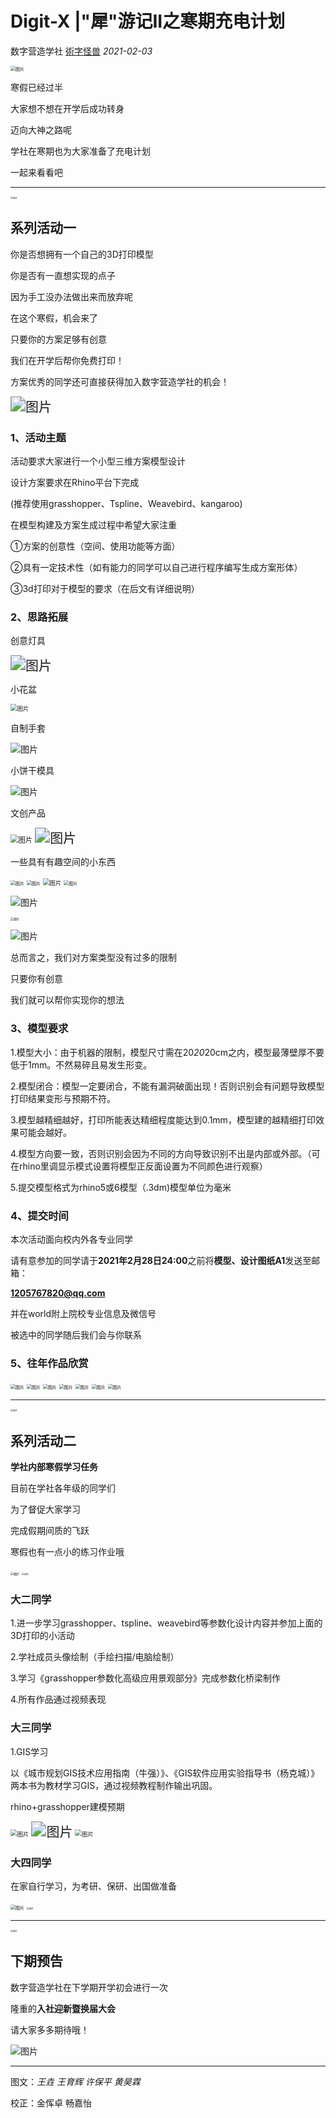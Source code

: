 # Digit-X |"犀"游记II之寒期充电计划

 数字营造学社 [術字怪兽](javascript:void(0);) *2021-02-03*



<img src="https://mmbiz.qpic.cn/mmbiz_gif/eJgNVrdslX3B9dTbldQJX4SaYJvfttup8aU7iaHBG07XABulyCnric2x7oKuLBpxHU2TPk8QeHg6rrlSeTlEkCRw/640?wx_fmt=gif&tp=webp&wxfrom=5&wx_lazy=1" alt="图片" style="zoom: 50%;" />



寒假已经过半

大家想不想在开学后成功转身

迈向大神之路呢

学社在寒期也为大家准备了充电计划

一起来看看吧



-----

<img src="https://mmbiz.qpic.cn/mmbiz_gif/eJgNVrdslX3B9dTbldQJX4SaYJvfttupSuwxYHJuG8jGk98JeKwx0smHmJuiajdIbWmaFUknWibx9Ou4yWM4PJHA/640?wx_fmt=gif&tp=webp&wxfrom=5&wx_lazy=1" alt="图片" style="zoom:25%;" />

##  系列活动一  



你是否想拥有一个自己的3D打印模型

你是否有一直想实现的点子

因为手工没办法做出来而放弃呢

在这个寒假，机会来了

只要你的方案足够有创意

我们在开学后帮你免费打印！

方案优秀的同学还可直接获得加入数字营造学社的机会！



<img src="https://mmbiz.qpic.cn/mmbiz_gif/eJgNVrdslX3B9dTbldQJX4SaYJvfttupVPR3LBcGrbiaSuFcQ5XJxicCP6xZbjHKaQoJacpkw3O5urKUrpyRKxkA/640?wx_fmt=gif&tp=webp&wxfrom=5&wx_lazy=1" alt="图片" style="zoom:150%;" />





### 1、活动主题



活动要求大家进行一个小型三维方案模型设计

设计方案要求在Rhino平台下完成

(推荐使用grasshopper、Tspline、Weavebird、kangaroo)

在模型构建及方案生成过程中希望大家注重

①方案的创意性（空间、使用功能等方面）

②具有一定技术性（如有能力的同学可以自己进行程序编写生成方案形体）

③3d打印对于模型的要求（在后文有详细说明）



### 2、思路拓展

创意灯具

<img src="https://mmbiz.qpic.cn/mmbiz_gif/eJgNVrdslX3B9dTbldQJX4SaYJvfttupEZ5IksLPQ2asoeSNG8wia2Qb3dwWqyx8bfgSOKiaxibVZbL2yQRDkRUiaw/640?wx_fmt=gif&tp=webp&wxfrom=5&wx_lazy=1" alt="图片" style="zoom:150%;" />

小花盆

<img src="https://mmbiz.qpic.cn/mmbiz_jpg/eJgNVrdslX3B9dTbldQJX4SaYJvfttuphgE8pjicCoe3ZWtIiavo1xFYdUlPibV3p9fhyVH15afBbd7Rlx7ibYm0vA/640?wx_fmt=jpeg&tp=webp&wxfrom=5&wx_lazy=1&wx_co=1" alt="图片" style="zoom: 67%;" />

自制手套

![图片](https://mmbiz.qpic.cn/mmbiz_gif/eJgNVrdslX3B9dTbldQJX4SaYJvfttuph9RtKgKury6uJicP7zZJGicgVfbeHRvr5icJwPPabrAsmd8Xib2jm7447A/640?wx_fmt=gif&tp=webp&wxfrom=5&wx_lazy=1)

小饼干模具

![图片](https://mmbiz.qpic.cn/mmbiz_gif/eJgNVrdslX3B9dTbldQJX4SaYJvfttup6aKqibib1JicQWGUiaaGicYccag1Y1vyjDYT6VJrZG2Wu078gP7lsyO1khg/640?wx_fmt=gif&tp=webp&wxfrom=5&wx_lazy=1)

文创产品

<img src="https://mmbiz.qpic.cn/mmbiz_jpg/eJgNVrdslX3B9dTbldQJX4SaYJvfttupCMJaaSJTFnhgbmGTxZDn6D74iawNQMibic1haERicfFfnKvibSonL3QIbuw/640?wx_fmt=jpeg&tp=webp&wxfrom=5&wx_lazy=1&wx_co=1" alt="图片" style="zoom: 80%;" />

<img src="https://mmbiz.qpic.cn/mmbiz_gif/eJgNVrdslX3B9dTbldQJX4SaYJvfttuplvNqtft9gDmbLZsWNUEdaBd10TVc1gcolLJLrTyxibw9KfVkHccBppA/640?wx_fmt=gif&tp=webp&wxfrom=5&wx_lazy=1" alt="图片" style="zoom:150%;" />

一些具有有趣空间的小东西

<img src="https://mmbiz.qpic.cn/mmbiz_gif/eJgNVrdslX3B9dTbldQJX4SaYJvfttupqo0STpWPaUfvKFOeA98tkRfgcBSDLsj2Lic42RnYq6jwU2N8iayfYACw/640?wx_fmt=gif&tp=webp&wxfrom=5&wx_lazy=1" alt="图片" style="zoom: 50%;" />

<img src="https://mmbiz.qpic.cn/mmbiz_gif/eJgNVrdslX3B9dTbldQJX4SaYJvfttupgRGUgrMdccbJbLdUHSsCWxHiaMwTp8NIaoiaXphoA6rSQFocic6YibUuAw/640?wx_fmt=gif&tp=webp&wxfrom=5&wx_lazy=1" alt="图片" style="zoom:50%;" />

<img src="https://mmbiz.qpic.cn/mmbiz_gif/eJgNVrdslX3B9dTbldQJX4SaYJvfttup19rBNfMaic6bibDIiaK8AhJoWrLSdJcY9cVDyOn4Y51JOrr3Lmcavr1DQ/640?wx_fmt=gif&tp=webp&wxfrom=5&wx_lazy=1" alt="图片" style="zoom:67%;" />

<img src="https://mmbiz.qpic.cn/mmbiz_gif/eJgNVrdslX3B9dTbldQJX4SaYJvfttup8ibXuONpAPPZ0ib0GGDAuHXr0wMKhBRmNyicfK4pRqwEO2JqOSVh0l3yw/640?wx_fmt=gif&tp=webp&wxfrom=5&wx_lazy=1" alt="图片" style="zoom:50%;" />

![图片](https://mmbiz.qpic.cn/mmbiz_gif/eJgNVrdslX3B9dTbldQJX4SaYJvfttupxOKaO7ssFy4AibuiadnTChCzhUIZVE8WgQg9MTXWksibWIGHmhNqD5sSQ/640?wx_fmt=gif&tp=webp&wxfrom=5&wx_lazy=1)



<img src="https://mmbiz.qpic.cn/mmbiz_gif/eJgNVrdslX3B9dTbldQJX4SaYJvfttupic5iawTUnAluHcGPmbU2a2d4gf1ejwfu8tm2bftnpbeeTRnQTMic8wFjg/640?wx_fmt=gif&tp=webp&wxfrom=5&wx_lazy=1" alt="图片" style="zoom:33%;" />

![图片](https://mmbiz.qpic.cn/mmbiz_png/eJgNVrdslX3B9dTbldQJX4SaYJvfttupVw0BGp3SFlfgqRFuGIBrp5fvSZTiaDUS8vZb6q3iay1F6St667EhRK3g/640?wx_fmt=png&tp=webp&wxfrom=5&wx_lazy=1&wx_co=1)





总而言之，我们对方案类型没有过多的限制

只要你有创意

我们就可以帮你实现你的想法





### 3、模型要求



1.模型大小：由于机器的限制，模型尺寸需在20*20*20cm之内，模型最薄壁厚不要低于1mm。不然易碎且易发生形变。

2.模型闭合：模型一定要闭合，不能有漏洞破面出现！否则识别会有问题导致模型打印结果变形与预期不符。

3.模型越精细越好，打印所能表达精细程度能达到0.1mm，模型建的越精细打印效果可能会越好。

4.模型方向要一致，否则识别会因为不同的方向导致识别不出是内部或外部。（可在rhino里调显示模式设置将模型正反面设置为不同颜色进行观察）

5.提交模型格式为rhino5或6模型（.3dm)模型单位为毫米





### 4、提交时间



本次活动面向校内外各专业同学

请有意参加的同学请于**2021年2月28日24:00**之前将**模型、设计图纸A1**发送至邮箱：

**1205767820@qq.com**

并在world附上院校专业信息及微信号

被选中的同学随后我们会与你联系



### 5、往年作品欣赏

<img src="https://mmbiz.qpic.cn/mmbiz_jpg/eJgNVrdslX3B9dTbldQJX4SaYJvfttupuXElj2aBLxtaXML2U3ia7ibcMKlGibujLMthxichIAe5pRibfpHiacArchYg/640?wx_fmt=jpeg&tp=webp&wxfrom=5&wx_lazy=1&wx_co=1" alt="图片" style="zoom:50%;" />

<img src="https://mmbiz.qpic.cn/mmbiz_jpg/eJgNVrdslX3B9dTbldQJX4SaYJvfttupS6cfGEJlVviaVDpC0MssZg6zXNeRPAY8YrfOBb5T1goNInDwKGxIA5A/640?wx_fmt=jpeg&tp=webp&wxfrom=5&wx_lazy=1&wx_co=1" alt="图片" style="zoom:50%;" />

<img src="https://mmbiz.qpic.cn/mmbiz_jpg/eJgNVrdslX3B9dTbldQJX4SaYJvfttup56sT4CjdzJUy5a21ticDS4aCwZ4aWyaJGicQlSxltzXgQBRSj37jjhNA/640?wx_fmt=jpeg&tp=webp&wxfrom=5&wx_lazy=1&wx_co=1" alt="图片" style="zoom:50%;" />





<img src="https://mmbiz.qpic.cn/mmbiz_png/eJgNVrdslX3B9dTbldQJX4SaYJvfttupxSAGvtV3KmP9gLkRzeCz1jEJpwicuia4aN9ZAKGjOOFfBBlPUzjJdRdQ/640?wx_fmt=png&tp=webp&wxfrom=5&wx_lazy=1&wx_co=1" alt="图片" style="zoom:50%;" />

<img src="https://mmbiz.qpic.cn/mmbiz_png/eJgNVrdslX3B9dTbldQJX4SaYJvfttupLxAYcVq9M2JbjPybSv6XVUl3WNm5V6070cYzDeKnvNqEbYTs2ezHxA/640?wx_fmt=png&tp=webp&wxfrom=5&wx_lazy=1&wx_co=1" alt="图片" style="zoom:50%;" />

<img src="https://mmbiz.qpic.cn/mmbiz_png/eJgNVrdslX3B9dTbldQJX4SaYJvfttupiapib0cDlULkhpttsSukcq8AXficKfpgicicZfpanyHdJ2Cy9Q3M1w5wGqA/640?wx_fmt=png&tp=webp&wxfrom=5&wx_lazy=1&wx_co=1" alt="图片" style="zoom:50%;" />

<img src="https://mmbiz.qpic.cn/mmbiz_png/eJgNVrdslX3B9dTbldQJX4SaYJvfttupJMtZASPQLcuq5gFicld5B0fqicicszoRzicbauQlxMIkudgpmASLuoTeIQ/640?wx_fmt=png&tp=webp&wxfrom=5&wx_lazy=1&wx_co=1" alt="图片" style="zoom:50%;" />



-------



<img src="https://mmbiz.qpic.cn/mmbiz_gif/eJgNVrdslX3B9dTbldQJX4SaYJvfttupSuwxYHJuG8jGk98JeKwx0smHmJuiajdIbWmaFUknWibx9Ou4yWM4PJHA/640?wx_fmt=gif&tp=webp&wxfrom=5&wx_lazy=1" alt="图片" style="zoom:25%;" />

##  系列活动二  

**学社内部寒假学习任务**



目前在学社各年级的同学们

为了督促大家学习

完成假期间质的飞跃

寒假也有一点小的练习作业哦



<img src="https://mmbiz.qpic.cn/mmbiz_gif/eJgNVrdslX3B9dTbldQJX4SaYJvfttupCCxpCgfmKPX9Cm5MnFoZBIj4KfiaOmS4gNwpoe6EmI6GcB5k1gcch7Q/640?wx_fmt=gif&tp=webp&wxfrom=5&wx_lazy=1" alt="图片" style="zoom:33%;" />

<img src="https://mmbiz.qpic.cn/mmbiz_gif/eJgNVrdslX3B9dTbldQJX4SaYJvfttupbF4HibicHiaDSQichKTaMY3P2tdMicUJeuTlbTL7ibPS1n3ic5JGgas80umMA/640?wx_fmt=gif&tp=webp&wxfrom=5&wx_lazy=1" alt="图片" style="zoom:25%;" />

### 大二同学

1.进一步学习grasshopper、tspline、weavebird等参数化设计内容并参加上面的3D打印的小活动

2.学社成员头像绘制（手绘扫描/电脑绘制）

3.学习《grasshopper参数化高级应用景观部分》完成参数化桥梁制作

4.所有作品通过视频表现



### 大三同学

1.GIS学习

以《城市规划GIS技术应用指南（牛强）》、《GIS软件应用实验指导书（杨克城）》两本书为教材学习GIS，通过视频教程制作输出巩固。

rhino+grasshopper建模预期

<img src="https://mmbiz.qpic.cn/mmbiz_gif/eJgNVrdslX3B9dTbldQJX4SaYJvfttupYnct8YYLZMjmQmGKP8o4KhPwRhM3kUYPcb544JNGCHsz9xSTCJkIQQ/640?wx_fmt=gif&tp=webp&wxfrom=5&wx_lazy=1" alt="图片" style="zoom: 67%;" />

<img src="https://mmbiz.qpic.cn/mmbiz_gif/eJgNVrdslX3B9dTbldQJX4SaYJvfttupf3F7Aql5GH4FyE5OibLf6x46Txe2nRnFaF3zM8DWZNAw3JAKnOcTrrw/640?wx_fmt=gif&tp=webp&wxfrom=5&wx_lazy=1" alt="图片" style="zoom: 150%;" />

<img src="https://mmbiz.qpic.cn/mmbiz_gif/eJgNVrdslX3B9dTbldQJX4SaYJvfttupegG39jR4LiaIGRGWlssvGEtpkh1vNiahahl66AqWma9LMecokeGkpZ3A/640?wx_fmt=gif&tp=webp&wxfrom=5&wx_lazy=1" alt="图片" style="zoom:67%;" />





### 大四同学

在家自行学习，为考研、保研、出国做准备



<img src="https://mmbiz.qpic.cn/mmbiz_gif/eJgNVrdslX3B9dTbldQJX4SaYJvfttupZImVUc5icxibTXWRNXKogBrTNehGJWVYmHMlaNqbEWVOzu3Zl1JPGllg/640?wx_fmt=gif&tp=webp&wxfrom=5&wx_lazy=1" alt="图片" style="zoom:50%;" />

<img src="https://mmbiz.qpic.cn/mmbiz_gif/eJgNVrdslX3B9dTbldQJX4SaYJvfttupbF4HibicHiaDSQichKTaMY3P2tdMicUJeuTlbTL7ibPS1n3ic5JGgas80umMA/640?wx_fmt=gif&tp=webp&wxfrom=5&wx_lazy=1" alt="图片" style="zoom:25%;" />



------



<img src="https://mmbiz.qpic.cn/mmbiz_gif/eJgNVrdslX3B9dTbldQJX4SaYJvfttupSuwxYHJuG8jGk98JeKwx0smHmJuiajdIbWmaFUknWibx9Ou4yWM4PJHA/640?wx_fmt=gif&tp=webp&wxfrom=5&wx_lazy=1" alt="图片" style="zoom:25%;" />

## 下期预告 



数字营造学社在下学期开学初会进行一次

隆重的**入社迎新暨换届大会**

请大家多多期待哦！

![图片](https://mmbiz.qpic.cn/mmbiz_png/eJgNVrdslX3B9dTbldQJX4SaYJvfttupRxU77jmicyrtPxs3ibBYZiaxSlHgvNfj125gpYaB1OtibTIzNZtibAcc43g/640?wx_fmt=png&tp=webp&wxfrom=5&wx_lazy=1&wx_co=1)



-----



图文：*王垚 王育辉 许保平 黄昊霖*

校正：金恽卓 畅嘉怡 

